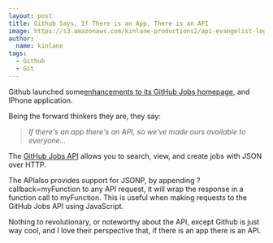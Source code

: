 ```yaml
---
layout: post
title: Github Says, If There is an App, There is an API
image: https://s3.amazonaws.com/kinlane-productions2/api-evangelist-logos/api-evangelist-butterfly-vertical.png
author:
  name: kinlane
tags:
  - Github
  - Git
---
```

Github launched some[enhancements to its GitHub Jobs homepage](https://github.com/blog/836-github-jobs-update "enhancements to its Github Jobs homepage"), and IPhone application.

Being the forward thinkers they are, they say:

> _If there's an app there's an API, so we've made ours available to everyone..._

The [GitHub Jobs API](http://jobs.github.com/api "GitHub Jobs API") allows you to search, view, and create jobs with JSON over HTTP.

The APIalso provides support for JSONP, by appending ?callback=myFunction to any API request, it will wrap the response in a function call to myFunction. This is useful when making requests to the GitHub Jobs API using JavaScript.

Nothing to revolutionary, or noteworthy about the API, except Github is just way cool, and I love their perspective that, if there is an app there is an API.
